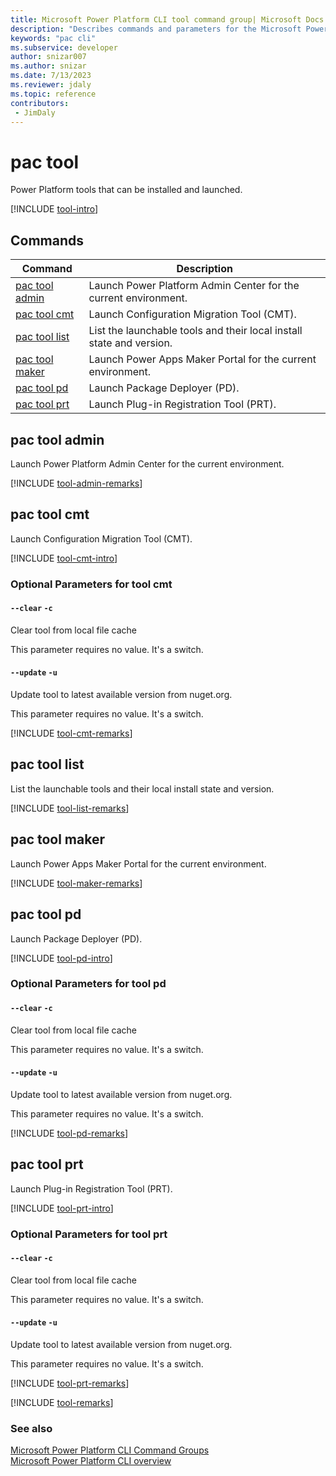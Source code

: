 ```yaml
---
title: Microsoft Power Platform CLI tool command group| Microsoft Docs
description: "Describes commands and parameters for the Microsoft Power Platform CLI tool command group."
keywords: "pac cli"
ms.subservice: developer
author: snizar007
ms.author: snizar
ms.date: 7/13/2023
ms.reviewer: jdaly
ms.topic: reference
contributors: 
 - JimDaly
---
```

<!-- 
Do not edit this file. 
This file is generated by a program and any changes will be overwritten when this topic is re-generated.
Use the include files to add additional content to this topic.
-->
# pac tool

Power Platform tools that can be installed and launched.

[!INCLUDE [tool-intro](includes/tool-intro.md)]

## Commands

|Command|Description|
|---------|---------|
|[pac tool admin](#pac-tool-admin)|Launch Power Platform Admin Center for the current environment.|
|[pac tool cmt](#pac-tool-cmt)|Launch Configuration Migration Tool (CMT).|
|[pac tool list](#pac-tool-list)|List the launchable tools and their local install state and version.|
|[pac tool maker](#pac-tool-maker)|Launch Power Apps Maker Portal for the current environment.|
|[pac tool pd](#pac-tool-pd)|Launch Package Deployer (PD).|
|[pac tool prt](#pac-tool-prt)|Launch Plug-in Registration Tool (PRT).|


## pac tool admin

Launch Power Platform Admin Center for the current environment.

[!INCLUDE [tool-admin-remarks](includes/tool-admin-remarks.md)]

## pac tool cmt

Launch Configuration Migration Tool (CMT).

[!INCLUDE [tool-cmt-intro](includes/tool-cmt-intro.md)]


### Optional Parameters for tool cmt

#### `--clear` `-c`

Clear tool from local file cache

This parameter requires no value. It's a switch.

#### `--update` `-u`

Update tool to latest available version from nuget.org.

This parameter requires no value. It's a switch.

[!INCLUDE [tool-cmt-remarks](includes/tool-cmt-remarks.md)]

## pac tool list

List the launchable tools and their local install state and version.

[!INCLUDE [tool-list-remarks](includes/tool-list-remarks.md)]

## pac tool maker

Launch Power Apps Maker Portal for the current environment.

[!INCLUDE [tool-maker-remarks](includes/tool-maker-remarks.md)]

## pac tool pd

Launch Package Deployer (PD).

[!INCLUDE [tool-pd-intro](includes/tool-pd-intro.md)]


### Optional Parameters for tool pd

#### `--clear` `-c`

Clear tool from local file cache

This parameter requires no value. It's a switch.

#### `--update` `-u`

Update tool to latest available version from nuget.org.

This parameter requires no value. It's a switch.

[!INCLUDE [tool-pd-remarks](includes/tool-pd-remarks.md)]

## pac tool prt

Launch Plug-in Registration Tool (PRT).

[!INCLUDE [tool-prt-intro](includes/tool-prt-intro.md)]


### Optional Parameters for tool prt

#### `--clear` `-c`

Clear tool from local file cache

This parameter requires no value. It's a switch.

#### `--update` `-u`

Update tool to latest available version from nuget.org.

This parameter requires no value. It's a switch.

[!INCLUDE [tool-prt-remarks](includes/tool-prt-remarks.md)]

[!INCLUDE [tool-remarks](includes/tool-remarks.md)]

### See also

[Microsoft Power Platform CLI Command Groups](index.md)<br />
[Microsoft Power Platform CLI overview](../introduction.md)